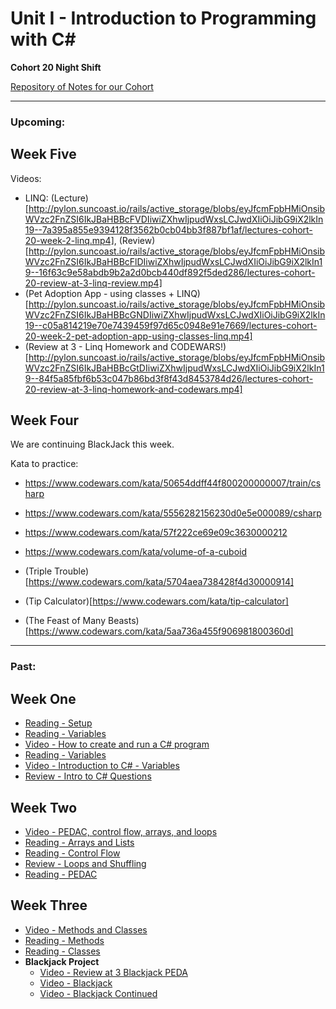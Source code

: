 # Unit I - Introduction to Programming with C#

**Cohort 20 Night Shift**

[Repository of Notes for our Cohort](https://github.com/suncoast-devs/Cohort20NS-Demos/)

---

### Upcoming:

## Week Five

Videos:

- LINQ: (Lecture)[http://pylon.suncoast.io/rails/active_storage/blobs/eyJfcmFpbHMiOnsibWVzc2FnZSI6IkJBaHBBcFVDIiwiZXhwIjpudWxsLCJwdXIiOiJibG9iX2lkIn19--7a395a855e9394128f3562b0cb04bb3f887bf1af/lectures-cohort-20-week-2-linq.mp4], (Review)[http://pylon.suncoast.io/rails/active_storage/blobs/eyJfcmFpbHMiOnsibWVzc2FnZSI6IkJBaHBBcFlDIiwiZXhwIjpudWxsLCJwdXIiOiJibG9iX2lkIn19--16f63c9e58abdb9b2a2d0bcb440df892f5ded286/lectures-cohort-20-review-at-3-linq-review.mp4]
- (Pet Adoption App - using classes + LINQ)[http://pylon.suncoast.io/rails/active_storage/blobs/eyJfcmFpbHMiOnsibWVzc2FnZSI6IkJBaHBBcGNDIiwiZXhwIjpudWxsLCJwdXIiOiJibG9iX2lkIn19--c05a814219e70e7439459f97d65c0948e91e7669/lectures-cohort-20-week-2-pet-adoption-app-using-classes-linq.mp4]
- (Review at 3 - Linq Homework and CODEWARS!)[http://pylon.suncoast.io/rails/active_storage/blobs/eyJfcmFpbHMiOnsibWVzc2FnZSI6IkJBaHBBcGtDIiwiZXhwIjpudWxsLCJwdXIiOiJibG9iX2lkIn19--84f5a85fbf6b53c047b86bd3f8f43d8453784d26/lectures-cohort-20-review-at-3-linq-homework-and-codewars.mp4]

## Week Four

We are continuing BlackJack this week.

Kata to practice:

- https://www.codewars.com/kata/50654ddff44f800200000007/train/csharp
- https://www.codewars.com/kata/5556282156230d0e5e000089/csharp
- https://www.codewars.com/kata/57f222ce69e09c3630000212
- https://www.codewars.com/kata/volume-of-a-cuboid

- (Triple Trouble)[https://www.codewars.com/kata/5704aea738428f4d30000914]
- (Tip Calculator)[https://www.codewars.com/kata/tip-calculator]
- (The Feast of Many Beasts)[https://www.codewars.com/kata/5aa736a455f906981800360d]

---

### Past:

## Week One

- [Reading - Setup](https://handbook.suncoast.io/lessons/setup-all)
- [Reading - Variables](https://handbook.suncoast.io/lessons/cs-how-to-create-and-run-programs)
- [Video - How to create and run a C# program](http://pylon.suncoast.io/rails/active_storage/blobs/eyJfcmFpbHMiOnsibWVzc2FnZSI6IkJBaHBBbVlDIiwiZXhwIjpudWxsLCJwdXIiOiJibG9iX2lkIn19--ffee4c0e1f6d1625f0a21d3fdd96775d10feff29/lectures-cohort-20-day-1-how-to-create-and-run-a-c-program.mp4)
- [Reading - Variables](https://handbook.suncoast.io/lessons/cs-variables)
- [Video - Introduction to C# - Variables](http://pylon.suncoast.io/rails/active_storage/blobs/eyJfcmFpbHMiOnsibWVzc2FnZSI6IkJBaHBBbWNDIiwiZXhwIjpudWxsLCJwdXIiOiJibG9iX2lkIn19--47d0daadcc225b550c5523fbc9de2d4872ca98cc/lectures-cohort-20-week-1-introduction-to-c-variables.mp4)
- [Review - Intro to C# Questions](http://pylon.suncoast.io/rails/active_storage/blobs/eyJfcmFpbHMiOnsibWVzc2FnZSI6IkJBaHBBbWtDIiwiZXhwIjpudWxsLCJwdXIiOiJibG9iX2lkIn19--a796803a7d1893dd130d421f89ad298f7e600a68/lectures-cohort-20-review-at-3-intro-c-questions.mp4)

## Week Two

- [Video - PEDAC, control flow, arrays, and loops](http://pylon.suncoast.io/rails/active_storage/blobs/eyJfcmFpbHMiOnsibWVzc2FnZSI6IkJBaHBBbXNDIiwiZXhwIjpudWxsLCJwdXIiOiJibG9iX2lkIn19--12a50604c98db5dfcd29d5c0386aef4e771cafb8/lectures-cohort-20-week-1-pedac-controll-flow-arrays-and-loops.mp4)
- [Reading - Arrays and Lists](https://handbook.suncoast.io/lessons/cs-arrays)
- [Reading - Control Flow](https://handbook.suncoast.io/lessons/cs-control-flow)
- [Review - Loops and Shuffling](http://pylon.suncoast.io/rails/active_storage/blobs/eyJfcmFpbHMiOnsibWVzc2FnZSI6IkJBaHBBbXdDIiwiZXhwIjpudWxsLCJwdXIiOiJibG9iX2lkIn19--c295fc324d97e2b1e92b3027a7161cacad1eb7bf/lectures-cohort-20-review-at-3-c-loops-and-shuffling.mp4)
- [Reading - PEDAC](https://handbook.suncoast.io/lessons/misc-pedac)

## Week Three

- [Video - Methods and Classes](http://pylon.suncoast.io/rails/active_storage/blobs/eyJfcmFpbHMiOnsibWVzc2FnZSI6IkJBaHBBbzhDIiwiZXhwIjpudWxsLCJwdXIiOiJibG9iX2lkIn19--f7f48fba4550c01246251cf865817b2d06f1f5c1/lectures-cohort-20-week-1-methods-and-classes.mp4)
- [Reading - Methods](https://handbook.suncoast.io/lessons/cs-methods)
- [Reading - Classes](https://handbook.suncoast.io/lessons/cs-classes)
- **Blackjack Project**
  - [Video - Review at 3 Blackjack PEDA](http://pylon.suncoast.io/rails/active_storage/blobs/eyJfcmFpbHMiOnsibWVzc2FnZSI6IkJBaHBBcEFDIiwiZXhwIjpudWxsLCJwdXIiOiJibG9iX2lkIn19--89aacc16b1385d01ed7135ebd03a2ae5e2c1a706/lectures-cohort-20-review-at-3-blackjack-peda.mp4)
  - [Video - Blackjack](http://pylon.suncoast.io/rails/active_storage/blobs/eyJfcmFpbHMiOnsibWVzc2FnZSI6IkJBaHBBcE1DIiwiZXhwIjpudWxsLCJwdXIiOiJibG9iX2lkIn19--591626d7c958a29b310a68e725dc6f8e00adbccf/lectures-cohort-20-week-2-blackjack-review.mp4)
  - [Video - Blackjack Continued](http://pylon.suncoast.io/rails/active_storage/blobs/eyJfcmFpbHMiOnsibWVzc2FnZSI6IkJBaHBBcFFDIiwiZXhwIjpudWxsLCJwdXIiOiJibG9iX2lkIn19--795dcc2b48c0916f53f0de03a12e0a94c1e455eb/lectures-cohort-20-week-2-blackjack-continued.mp4)
